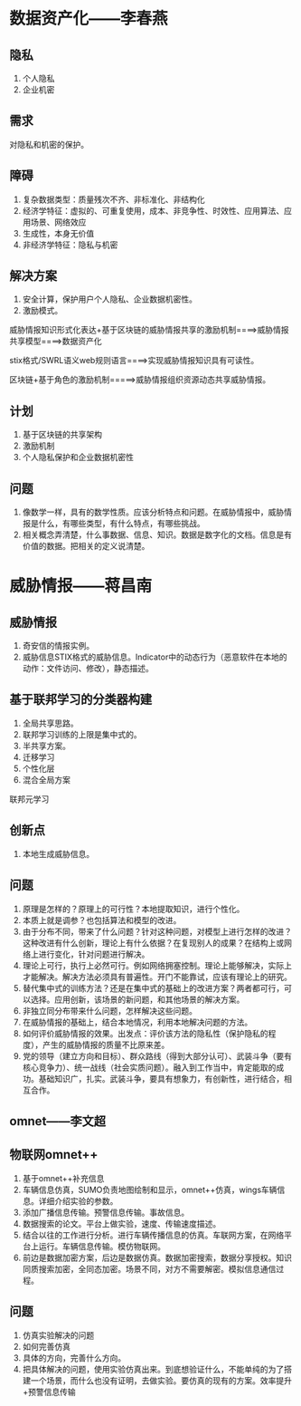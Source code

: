 # 数据资产化——李春燕
## 隐私
1. 个人隐私
2. 企业机密

## 需求

对隐私和机密的保护。

## 障碍

1. 复杂数据类型：质量残次不齐、非标准化、非结构化
2. 经济学特征：虚拟的、可重复使用，成本、非竞争性、时效性、应用算法、应用场景、网络效应
3. 生成性，本身无价值
3. 非经济学特征：隐私与机密

## 解决方案
1. 安全计算，保护用户个人隐私、企业数据机密性。
2. 激励模式。

威胁情报知识形式化表达+基于区块链的威胁情报共享的激励机制====>威胁情报共享模型====>数据资产化

stix格式/SWRL语义web规则语言====>实现威胁情报知识具有可读性。

区块链+基于角色的激励机制=====>威胁情报组织资源动态共享威胁情报。

## 计划
1. 基于区块链的共享架构
2. 激励机制
3. 个人隐私保护和企业数据机密性


## 问题

1. 像数学一样，具有的数学性质。应该分析特点和问题。在威胁情报中，威胁情报是什么，有哪些类型，有什么特点，有哪些挑战。
2. 相关概念弄清楚，什么事数据、信息、知识。数据是数字化的文档。信息是有价值的数据。把相关的定义说清楚。


# 威胁情报——蒋昌南

## 威胁情报
1. 奇安信的情报实例。
2. 威胁信息STIX格式的威胁信息。Indicator中的动态行为（恶意软件在本地的动作：文件访问、修改），静态描述。

## 基于联邦学习的分类器构建

1. 全局共享思路。
2. 联邦学习训练的上限是集中式的。
3. 半共享方案。
4. 迁移学习
5. 个性化层
6. 混合全局方案

联邦元学习


## 创新点

1. 本地生成威胁信息。


## 问题
1. 原理是怎样的？原理上的可行性？本地提取知识，进行个性化。
2. 本质上就是调参？也包括算法和模型的改进。
3. 由于分布不同，带来了什么问题？针对这种问题，对模型上进行怎样的改进？这种改进有什么创新，理论上有什么依据？在复现别人的成果？在结构上或网络上进行变化，针对问题进行解决。
4. 理论上可行，执行上必然可行。例如网络拥塞控制。理论上能够解决，实际上才能解决。解决方法必须具有普遍性。开门不能靠试，应该有理论上的研究。
5. 替代集中式的训练方法？还是在集中式的基础上的改进方案？两者都可行，可以选择。应用创新，该场景的新问题，和其他场景的解决方案。
6. 非独立同分布带来什么问题，怎样解决这些问题。
7. 在威胁情报的基础上，结合本地情况，利用本地解决问题的方法。
8. 如何评价威胁情报的效果。出发点：评价该方法的隐私性（保护隐私的程度），产生的威胁情报的质量不比原来差。
9. 党的领导（建立方向和目标）、群众路线（得到大部分认可）、武装斗争（要有核心竞争力）、统一战线（社会实质问题）。融入到工作当中，肯定能取的成功。基础知识广，扎实。武装斗争，要具有想象力，有创新性，进行结合，相互合作。


## omnet——李文超

## 物联网omnet++

1. 基于omnet++补充信息
2. 车辆信息仿真，SUMO负责地图绘制和显示，omnet++仿真，wings车辆信息。详细介绍实验的参数。
3. 添加广播信息传输。预警信息传输。事故信息。
4. 数据搜索的论文。平台上做实验，速度、传输速度描述。
5. 结合以往的工作进行分析。进行车辆传播信息的仿真。车联网方案，在网络平台上运行。车辆信息传输。模仿物联网。
6. 前边是数据加密方案，后边是数据仿真。数据加密搜索，数据分享授权。知识同质搜索加密，全同态加密。场景不同，对方不需要解密。模拟信息通信过程。


## 问题

1. 仿真实验解决的问题
2. 如何完善仿真
3. 具体的方向，完善什么方向。
4. 把具体解决的问题，使用实验仿真出来。到底想验证什么，不能单纯的为了搭建一个场景，而什么也没有证明，去做实验。要仿真的现有的方案。效率提升+预警信息传输